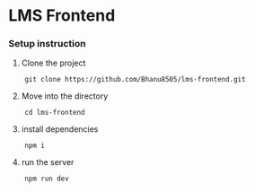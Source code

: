 # LMS Frontend

### Setup instruction

1. Clone the project

```
    git clone https://github.com/Bhanu8505/lms-frontend.git

```

2. Move into the directory

```
    cd lms-frontend

```

3. install dependencies

```
    npm i

```

4. run the server

```
    npm run dev

```
